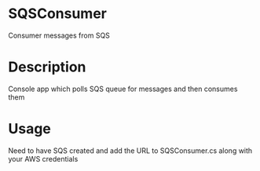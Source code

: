 # SQSConsumer
Consumer messages from SQS

# Description
Console app which polls SQS queue for messages and then consumes them

# Usage
Need to have SQS created and add the URL to SQSConsumer.cs along with your AWS credentials
